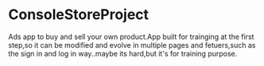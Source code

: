 # ConsoleStoreProject

Ads app to buy and sell your own product.App built for trainging at the first step,so it can be modified and evolve in multiple pages and fetuers,such as the sign in and log in way..maybe its hard,but it's for training purpose.





